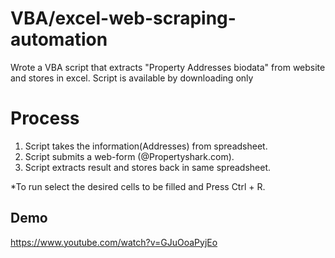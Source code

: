 # VBA/excel-web-scraping-automation

Wrote a VBA script that extracts "Property Addresses biodata" from website and stores in excel. Script is available by downloading only

# Process
1. Script takes the information(Addresses) from spreadsheet.
2. Script submits a web-form (@Propertyshark.com).
3. Script extracts result and stores back in same spreadsheet.


*To run select the desired cells to be filled and Press Ctrl + R.


  
## Demo
https://www.youtube.com/watch?v=GJuOoaPyjEo
